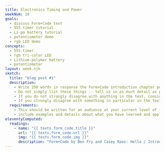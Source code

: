 ```yaml
---
title: Electronics Timing and Power
weekNum: 10
goals:
  - discuss Form+Code text
  - 555 timer tutorial
  - Li-po battery tutorial
  - potentiometer demo
  - rgb LED demo
concepts:
  - 555 timer
  - rgb tri-color LED
  - Lithium-polymer battery
  - potentiometer
layout: week.njk
sketch:
  title: "blog post #1"
  description:
    - Write 250 words in response the Form+Code introduction chapter posted on this site. Include something the surprised you, something that re-inforced or resonated with what you knew from your experiences in the course, and something you are not sure you agree with.
    - Do not simply list these things -- tell us in as much detail as possible WHY you are surprised, HOW this resonated with what you already know, and WHY a statement might be disagreeable.
    - If you do not strongly disagree with anything in the text, consider what strong statements / arguments / presuppositions the authors make and ask how someone COULD disagree.
    - If you strongly disagree with something in particular in the text, explain HOW or WHY someone COULD find this agreeable.
  requirements:
    - This should be written for an audience at your current level of familiarity with art, technology, and new media. You may consider writing this for a hypothetical future version of yourself to read that gives you a snapshot of where you are at in your learning.
    - include examples and details about what you have learned and applied already in processing sketches and electronics projects.
eleventyComputed:
  readings:
    - name: "{{ texts.form_code.title }}"
      url: "{{ texts.form_code.url }}"
      img: "{{ texts.form_code.img }}"
      description: "Form+Code by Ben Fry and Casey Raes: Hello / Introduction"
---
```

